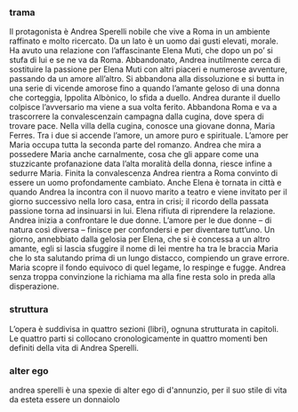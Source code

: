 ### trama
Il protagonista è Andrea Sperelli nobile che vive a Roma in un ambiente raffinato e molto ricercato. Da un lato è un uomo dai gusti elevati, 
morale. Ha avuto una relazione con l’affascinante Elena Muti, che dopo un po’ si stufa di lui e se ne va da Roma. Abbandonato, Andrea inutilmente 
cerca di sostituire la passione per Elena Muti con altri piaceri e numerose avventure, passando da un amore all’altro. Si abbandona alla dissoluzione
e si butta in una serie di vicende amorose fino a quando l’amante geloso di una donna che corteggia, Ippolita Albònico, 
lo sfida a duello. Andrea durante il duello colpisce l’avversario ma viene a sua volta ferito.  Abbandona Roma e va a trascorrere la convalescenzain 
campagna dalla cugina, dove spera di trovare pace. Nella villa della cugina, conosce una giovane donna, Maria Ferres. Tra i due si accende l’amore, 
un amore puro e spirituale. L’amore per Maria occupa tutta la seconda parte del romanzo. Andrea che mira a possedere Maria anche carnalmente, cosa che 
gli appare come una stuzzicante profanazione data l’alta moralità della donna, riesce infine a sedurre Maria. Finita la convalescenza Andrea rientra a 
Roma convinto di essere un uomo profondamente cambiato. Anche Elena è tornata in città e quando Andrea la incontra con il nuovo marito a teatro e viene 
invitato per il giorno successivo nella loro casa, entra in crisi; il ricordo della passata passione torna ad insinuarsi in lui. Elena rifiuta di 
riprendere la relazione. Andrea inizia a confrontare le due donne. L’amore per le due donne – di natura così diversa – finisce per confondersi e per 
diventare tutt’uno. Un giorno, annebbiato dalla gelosia per Elena, che si è concessa a un altro amante, egli si lascia sfuggire il nome di lei mentre
ha tra le braccia Maria che lo sta salutando prima di un lungo distacco, compiendo un grave errore. Maria scopre il fondo equivoco di quel legame, lo 
respinge e fugge. Andrea senza troppa convinzione la richiama ma alla fine resta solo in preda alla disperazione.

### struttura
L’opera è suddivisa in quattro sezioni (libri), ognuna strutturata in capitoli.
Le quattro parti si collocano cronologicamente in quattro momenti ben definiti della vita di Andrea Sperelli.

### alter ego
andrea sperelli è una spexie di alter ego di d'annunzio, per il suo stile di vita da esteta essere un donnaiolo
